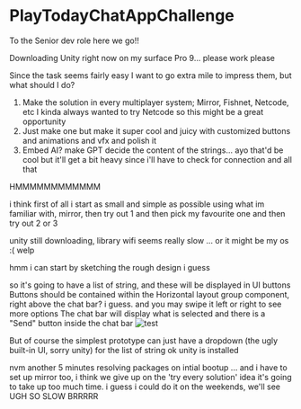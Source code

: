 # PlayTodayChatAppChallenge
To the Senior dev role here we go!!

Downloading Unity right now on my surface Pro 9... please work please

Since the task seems fairly easy I want to go extra mile to impress them, but what should I do?
1. Make the solution in every multiplayer system; Mirror, Fishnet, Netcode, etc I kinda always wanted to try Netcode so this might be a great opportunity
2. Just make one but make it super cool and juicy with customized buttons and animations and vfx and polish it
3. Embed AI? make GPT decide the content of the strings... ayo that'd be cool but it'll get a bit heavy since i'll have to check for connection and all that

HMMMMMMMMMMMM

i think first of all i start as small and simple as possible using what im familiar with, mirror, then try out 1 and then pick my favourite one and then try out 2 or 3


unity still downloading, library wifi seems really slow ... or it might be my os :(  welp

hmm i can start by sketching the rough design i guess

so it's going to have a list of string, and these will be displayed in UI buttons
Buttons should be contained within the Horizontal layout group component, right above the chat bar? i guess. and you may swipe it left or right to see more options
The chat bar will display what is selected and there is a "Send" button inside the chat bar
![test](https://github.com/AvaKim/PlayTodayChatAppChallenge/assets/97994376/8776b130-1bd0-47cf-83e4-a40c6e7ac44d)

But of course the simplest prototype can just have a dropdown (the ugly built-in UI, sorry unity) for the list of string
ok unity is installed

nvm another 5 minutes resolving packages on intial bootup ... and i have to set up mirror too, i think we give up on the 'try every solution' idea it's going to take up too much time. i guess i could do it on the weekends, we'll see
UGH SO SLOW
BRRRRR
